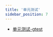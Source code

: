 ```yaml
---
title: '单元测试'
sidebar_position: 7
---
```


- [单元测试-gtest](output/goframe-v2.5-md/组件列表/单元测试/单元测试-gtest)